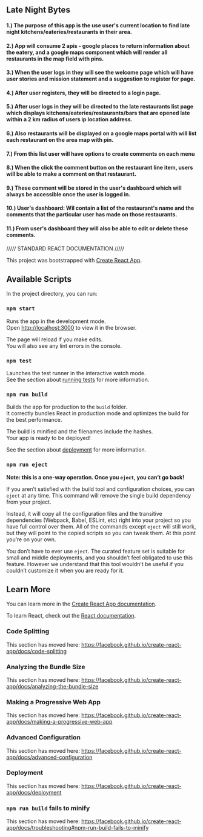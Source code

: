 ## Late Night Bytes 
 
#### 1.) The purpose of this app is the use user's current location to find late night kitchens/eateries/restaurants in their area.
 
#### 2.) App will consume 2 apis - google places to return information about the eatery, and a google maps component which will render all restaurants in the map field with pins.
 
#### 3.) When the user logs in they will see the welcome page which will have user stories and mission statement and a suggestion to register for page.
 
#### 4.) After user registers, they will be directed to a login page.
 
#### 5.) After user logs in they will be directed to the late restaurants list page which displays kitchens/eateries/restaurants/bars that are opened late within a 2 km radius of users ip location address.
 
#### 6.) Also restaurants will be displayed on a google maps portal with will list each restaurant on the area map with pin.
 
#### 7.) From this list user will have options to create comments on each menu
 
#### 8.) When the click the comment button on the restaurant line item, users will be able to make a comment on that restaurant.
 
#### 9.) These comment will be stored in the user's dashboard which will always be accessible once the user is logged in.
 
#### 10.) User's dashboard:  Wil contain a list of the restaurant's name and the comments that the particular user has made on those restaurants.
 
#### 11.) From user's dashboard they will also be able to edit or delete these comments.





































///// STANDARD REACT DOCUMENTATION /////

This project was bootstrapped with [Create React App](https://github.com/facebook/create-react-app).

## Available Scripts

In the project directory, you can run:

### `npm start`

Runs the app in the development mode.<br>
Open [http://localhost:3000](http://localhost:3000) to view it in the browser.

The page will reload if you make edits.<br>
You will also see any lint errors in the console.

### `npm test`

Launches the test runner in the interactive watch mode.<br>
See the section about [running tests](https://facebook.github.io/create-react-app/docs/running-tests) for more information.

### `npm run build`

Builds the app for production to the `build` folder.<br>
It correctly bundles React in production mode and optimizes the build for the best performance.

The build is minified and the filenames include the hashes.<br>
Your app is ready to be deployed!

See the section about [deployment](https://facebook.github.io/create-react-app/docs/deployment) for more information.

### `npm run eject`

**Note: this is a one-way operation. Once you `eject`, you can’t go back!**

If you aren’t satisfied with the build tool and configuration choices, you can `eject` at any time. This command will remove the single build dependency from your project.

Instead, it will copy all the configuration files and the transitive dependencies (Webpack, Babel, ESLint, etc) right into your project so you have full control over them. All of the commands except `eject` will still work, but they will point to the copied scripts so you can tweak them. At this point you’re on your own.

You don’t have to ever use `eject`. The curated feature set is suitable for small and middle deployments, and you shouldn’t feel obligated to use this feature. However we understand that this tool wouldn’t be useful if you couldn’t customize it when you are ready for it.

## Learn More

You can learn more in the [Create React App documentation](https://facebook.github.io/create-react-app/docs/getting-started).

To learn React, check out the [React documentation](https://reactjs.org/).

### Code Splitting

This section has moved here: https://facebook.github.io/create-react-app/docs/code-splitting

### Analyzing the Bundle Size

This section has moved here: https://facebook.github.io/create-react-app/docs/analyzing-the-bundle-size

### Making a Progressive Web App

This section has moved here: https://facebook.github.io/create-react-app/docs/making-a-progressive-web-app

### Advanced Configuration

This section has moved here: https://facebook.github.io/create-react-app/docs/advanced-configuration

### Deployment

This section has moved here: https://facebook.github.io/create-react-app/docs/deployment

### `npm run build` fails to minify

This section has moved here: https://facebook.github.io/create-react-app/docs/troubleshooting#npm-run-build-fails-to-minify
